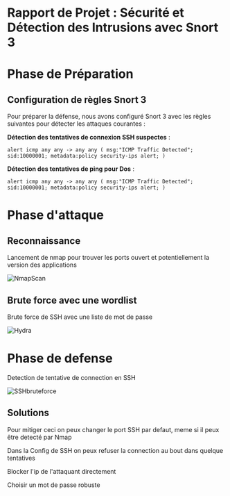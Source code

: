 # Rapport de Projet : Sécurité et Détection des Intrusions avec Snort 3

# Phase de Préparation

## Configuration de règles Snort 3

Pour préparer la défense, nous avons configuré Snort 3 avec les règles suivantes pour détecter les attaques courantes :

 **Détection des tentatives de connexion SSH suspectes** :

```alert icmp any any -> any any ( msg:"ICMP Traffic Detected"; sid:10000001; metadata:policy security-ips alert; )```


**Détection des tentatives de ping pour Dos** :

```alert icmp any any -> any any ( msg:"ICMP Traffic Detected"; sid:10000001; metadata:policy security-ips alert; )```


# Phase d'attaque
## Reconnaissance
Lancement de nmap pour trouver les ports ouvert et potentiellement la version des applications

![NmapScan](./Screenshots/NmapScan.png)

## Brute force avec une wordlist

Brute force de SSH avec une liste de mot de passe

![Hydra](Screenshots/HydraBruteForce.png)

# Phase de defense

Detection de tentative de connection en SSH

![SSHbruteforce](./Screenshots/DefendSSH2.png)

## Solutions

Pour mitiger ceci on peux changer le port SSH par defaut, meme si il peux être detecté par Nmap

Dans la Config de SSH on peux refuser la connection au bout dans quelque tentatives

Blocker l'ip de l'attaquant directement

Choisir un mot de passe robuste
